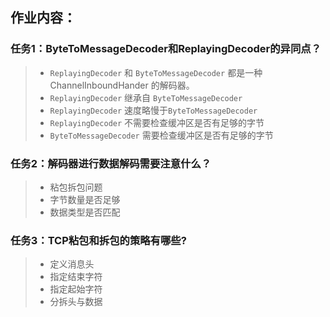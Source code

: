 ## 作业内容：

### 任务1：ByteToMessageDecoder和ReplayingDecoder的异同点？

> - `ReplayingDecoder` 和 `ByteToMessageDecoder` 都是一种ChannelInboundHander 的解码器。
> - `ReplayingDecoder`  继承自 `ByteToMessageDecoder` 
> - `ReplayingDecoder`  速度略慢于`ByteToMessageDecoder` 
> - `ReplayingDecoder`  不需要检查缓冲区是否有足够的字节
> - `ByteToMessageDecoder` 需要检查缓冲区是否有足够的字节

### 任务2：解码器进行数据解码需要注意什么？

> - 粘包拆包问题
> - 字节数量是否足够
> - 数据类型是否匹配

### 任务3：TCP粘包和拆包的策略有哪些?

> - 定义消息头
> - 指定结束字符
> - 指定起始字符
> - 分拆头与数据

